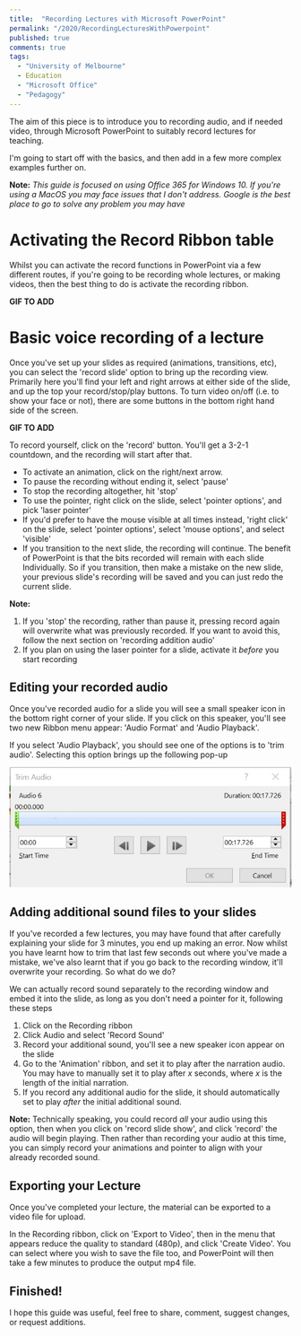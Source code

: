```yaml
---
title:  "Recording Lectures with Microsoft PowerPoint"
permalink: "/2020/RecordingLecturesWithPowerpoint"
published: true
comments: true
tags:
  - "University of Melbourne"
  - Education
  - "Microsoft Office"
  - "Pedagogy"
---
```


The aim of this piece is to introduce you to recording audio, and if needed video, through Microsoft PowerPoint to suitably record lectures for teaching.

I'm going to start off with the basics, and then add in a few more complex examples further on.

**Note:** _This guide is focused on using Office 365 for Windows 10. If you're using a MacOS you may face issues that I don't address. Google is the best place to go to solve any problem you may have_



# Activating the Record Ribbon table
Whilst you can activate the record functions in PowerPoint via a few different routes, if you're going to be recording whole lectures, or making videos, then the best thing to do is activate the recording ribbon.

**GIF TO ADD**

# Basic voice recording of a lecture
Once you've set up your slides as required (animations, transitions, etc), you can select the 'record slide' option to bring up the recording view. Primarily here you'll find your left and right arrows at either side of the slide, and up the top your record/stop/play buttons. To turn video on/off (i.e. to show your face or not), there are some buttons in the bottom right hand side of the screen.

**GIF TO ADD**

To record yourself, click on the 'record' button. You'll get a 3-2-1 countdown, and the recording will start after that.
+ To activate an animation, click on the right/next arrow.
+ To pause the recording without ending it, select 'pause'
+ To stop the recording altogether, hit 'stop'
+ To use the pointer, right click on the slide, select 'pointer options', and pick 'laser pointer'
+ If you'd prefer to have the mouse visible at all times instead, 'right click' on the slide, select 'pointer options', select 'mouse options', and select 'visible'
+ If you transition to the next slide, the recording will continue. The benefit of PowerPoint is that the bits recorded will remain with each slide Individually. So if you transition, then make a mistake on the new slide, your previous slide's recording will be saved and you can just redo the current slide.

**Note:**
1. If you 'stop' the recording, rather than pause it, pressing record again will overwrite what was previously recorded. If you want to avoid this, follow the next section on 'recording addition audio'
2. If you plan on using the laser pointer for a slide, activate it _before_ you start recording

## Editing your recorded audio
Once you've recorded audio for a slide you will see a small speaker icon in the bottom right corner of your slide. If you click on this speaker, you'll see two new Ribbon menu appear: 'Audio Format' and 'Audio Playback'.

If you select 'Audio Playback', you should see one of the options is to 'trim audio'. Selecting this option brings up the following pop-up

![Audio Trimming in PowerPoint](/images/PPT-AudioTrim.jpg)

## Adding additional sound files to your slides
If you've recorded a few lectures, you may have found that after carefully explaining your slide for 3 minutes, you end up making an error. Now whilst you have learnt how to trim that last few seconds out where you've made a mistake, we've also learnt that if you go back to the recording window, it'll overwrite your recording. So what do we do?

We can actually record sound separately to the recording window and embed it into the slide, as long as you don't need a pointer for it, following these steps

1. Click on the Recording ribbon
2. Click Audio and select 'Record Sound'
3. Record your additional sound, you'll see a new speaker icon appear on the slide
4. Go to the 'Animation' ribbon, and set it to play after the narration audio. You may have to manually set it to play after _x_ seconds, where _x_ is the length of the initial narration.
5. If you record any additional audio for the slide, it should automatically set to play _after_ the initial additional sound.

**Note:** Technically speaking, you could record _all_ your audio using this option, then when you click on 'record slide show', and click 'record' the audio will begin playing. Then rather than recording your audio at this time, you can simply record your animations and pointer to align with your already recorded sound.


## Exporting your Lecture
Once you've completed your lecture, the material can be exported to a video file for upload.

In the Recording ribbon, click on 'Export to Video', then in the menu that appears reduce the quality to standard (480p), and click 'Create Video'. You can select where you wish to save the file too, and PowerPoint will then take a few minutes to produce the output mp4 file.

## Finished!
I hope this guide was useful, feel free to share, comment, suggest changes, or request additions.
